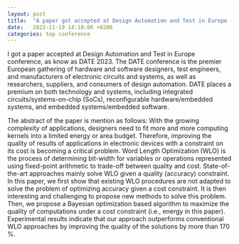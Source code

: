 ```yaml
---
layout: post
title:  "A paper got accepted at Design Automation and Test in Europe (DATE) conference"
date:   2022-11-19 14:18:06 +0200
categories: top conference
---
```

I got a paper accepted at Design Automation and Test in Europe conference, as know as DATE 2023. The DATE conference is the premier European gathering of hardware and software designers, test engineers, and manufacturers of electronic circuits and systems, as well as researchers, suppliers, and consumers of design automation. DATE places a premium on both technology and systems, including integrated circuits/systems-on-chip (SoCs), reconfigurable hardware/embedded systems, and embedded systems/embedded software. 

The abstract of the paper is mention as follows: 
With the growing complexity of applications, designers need to fit more and more computing kernels into a limited energy or area budget. Therefore, improving the quality of results of applications in electronic devices with a constraint on its cost is becoming a critical problem. Word Length Optimization (WLO) is the process of determining bit-width for variables or operations represented using fixed-point arithmetic to trade-off between quality and cost. State-of-the-art approaches mainly solve WLO given a quality (accuracy) constraint. In this paper, we first show that existing WLO procedures are not adapted to solve the problem of optimizing accuracy given a cost constraint. It is then interesting and challenging to propose new methods to solve this problem. Then, we propose a Bayesian optimization based algorithm to maximize the quality of computations under a cost constraint (i.e., energy in this paper). Experimental results indicate that our approach outperforms conventional WLO approaches by improving the quality of the solutions by more than 170 %. 
